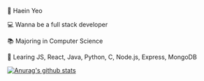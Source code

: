 🥸 Haein Yeo

💻 Wanna be a full stack developer

📚 Majoring in Computer Science

📝 Learing JS, React, Java, Python, C, Node.js, Express, MongoDB



[![Anurag's github stats](https://github-readme-stats.vercel.app/api?username=haaaein)](https://github.com/anuraghazra/github-readme-stats)
